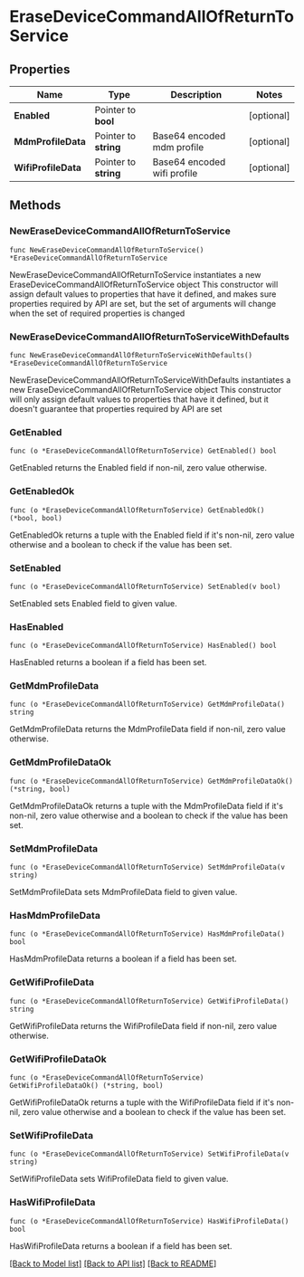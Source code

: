 # EraseDeviceCommandAllOfReturnToService

## Properties

Name | Type | Description | Notes
------------ | ------------- | ------------- | -------------
**Enabled** | Pointer to **bool** |  | [optional] 
**MdmProfileData** | Pointer to **string** | Base64 encoded mdm profile | [optional] 
**WifiProfileData** | Pointer to **string** | Base64 encoded wifi profile | [optional] 

## Methods

### NewEraseDeviceCommandAllOfReturnToService

`func NewEraseDeviceCommandAllOfReturnToService() *EraseDeviceCommandAllOfReturnToService`

NewEraseDeviceCommandAllOfReturnToService instantiates a new EraseDeviceCommandAllOfReturnToService object
This constructor will assign default values to properties that have it defined,
and makes sure properties required by API are set, but the set of arguments
will change when the set of required properties is changed

### NewEraseDeviceCommandAllOfReturnToServiceWithDefaults

`func NewEraseDeviceCommandAllOfReturnToServiceWithDefaults() *EraseDeviceCommandAllOfReturnToService`

NewEraseDeviceCommandAllOfReturnToServiceWithDefaults instantiates a new EraseDeviceCommandAllOfReturnToService object
This constructor will only assign default values to properties that have it defined,
but it doesn't guarantee that properties required by API are set

### GetEnabled

`func (o *EraseDeviceCommandAllOfReturnToService) GetEnabled() bool`

GetEnabled returns the Enabled field if non-nil, zero value otherwise.

### GetEnabledOk

`func (o *EraseDeviceCommandAllOfReturnToService) GetEnabledOk() (*bool, bool)`

GetEnabledOk returns a tuple with the Enabled field if it's non-nil, zero value otherwise
and a boolean to check if the value has been set.

### SetEnabled

`func (o *EraseDeviceCommandAllOfReturnToService) SetEnabled(v bool)`

SetEnabled sets Enabled field to given value.

### HasEnabled

`func (o *EraseDeviceCommandAllOfReturnToService) HasEnabled() bool`

HasEnabled returns a boolean if a field has been set.

### GetMdmProfileData

`func (o *EraseDeviceCommandAllOfReturnToService) GetMdmProfileData() string`

GetMdmProfileData returns the MdmProfileData field if non-nil, zero value otherwise.

### GetMdmProfileDataOk

`func (o *EraseDeviceCommandAllOfReturnToService) GetMdmProfileDataOk() (*string, bool)`

GetMdmProfileDataOk returns a tuple with the MdmProfileData field if it's non-nil, zero value otherwise
and a boolean to check if the value has been set.

### SetMdmProfileData

`func (o *EraseDeviceCommandAllOfReturnToService) SetMdmProfileData(v string)`

SetMdmProfileData sets MdmProfileData field to given value.

### HasMdmProfileData

`func (o *EraseDeviceCommandAllOfReturnToService) HasMdmProfileData() bool`

HasMdmProfileData returns a boolean if a field has been set.

### GetWifiProfileData

`func (o *EraseDeviceCommandAllOfReturnToService) GetWifiProfileData() string`

GetWifiProfileData returns the WifiProfileData field if non-nil, zero value otherwise.

### GetWifiProfileDataOk

`func (o *EraseDeviceCommandAllOfReturnToService) GetWifiProfileDataOk() (*string, bool)`

GetWifiProfileDataOk returns a tuple with the WifiProfileData field if it's non-nil, zero value otherwise
and a boolean to check if the value has been set.

### SetWifiProfileData

`func (o *EraseDeviceCommandAllOfReturnToService) SetWifiProfileData(v string)`

SetWifiProfileData sets WifiProfileData field to given value.

### HasWifiProfileData

`func (o *EraseDeviceCommandAllOfReturnToService) HasWifiProfileData() bool`

HasWifiProfileData returns a boolean if a field has been set.


[[Back to Model list]](../README.md#documentation-for-models) [[Back to API list]](../README.md#documentation-for-api-endpoints) [[Back to README]](../README.md)


